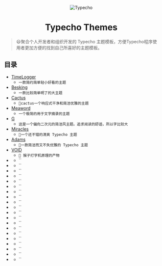 <p align="center">
<img src="https://ws1.sinaimg.cn/large/006Xmmmgly1g5x4ijgu7tj305k05k744.jpg" alt="Typecho">
</p>
<h1 align="center">Typecho Themes</h1>

>😃聚合个人开发者和组织开发的 Typecho 主题模板，方便Typecho程序使用者更加方便的找到自己所喜好的主题模板。

## 目录
* [TimeLogger](https://github.com/RealZhangHan/Typecho-Themes/tree/master/TimeLogger)
    * `一款简约简单轻小好看的主题`
* [Besking](https://gitee.com/RealZhangHan/Typecho-Themes/tree/master/Besking)
    * `一款比较简单明了的大主题`
* [Cactus](https://github.com/RealZhangHan/Typecho-Themes/Cactus)
    * `🌵cactus一个响应式干净和简洁优雅的主题`
* [Meaword](https://github.com/Meayair/Typecho-Theme-MeaWord)
    * `一个极简的用于文字摘录的主题`
* [G](https://github.com/youranreus/G)
    * `这是一个偏向二次元的简洁风主题。追求阅读的舒适，所以字比较大`
* [Miracles](https://github.com/BigCoke233/miracles)
    * `🧀一个还不错的清爽 Typecho 主题 `
* [Adams](https://github.com/BigCoke233/adams)
    * `🍢一款简洁而又不失优雅的 Typecho 主题`
* [VOID](https://github.com/AlanDecode/Typecho-Theme-VOID)
    * `🐒 猴子打字机原理的产物`
* []()
    * ``
* []()
    * ``
* []()
    * ``
* []()
    * ``
* []()
    * ``
* []()
    * ``
* []()
    * ``
* []()
    * ``
* []()
    * ``
* []()
    * ``
* []()
    * ``
* []()
    * ``
* []()
    * ``
* []()
    * ``
* []()
    * ``
* []()
    * ``
* []()
    * ``
* []()
    * ``
* []()
    * ``
* []()
    * ``
